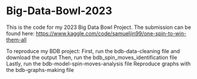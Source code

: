 # Big-Data-Bowl-2023
This is the code for my 2023 Big Data Bowl Project. The submission can be found here: https://www.kaggle.com/code/samueljin99/one-spin-to-win-them-all

To reproduce my BDB project:
First, run the bdb-data-cleaning file and download the output
Then, run the bdb_spin_moves_identification file
Lastly, run the bdb-model-spin-moves-analysis file
Reproduce graphs with the bdb-graphs-making file
